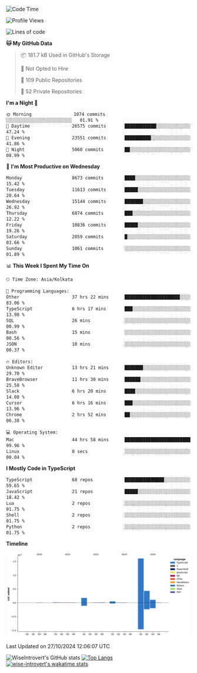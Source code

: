 <!--START_SECTION:waka-->
![Code Time](http://img.shields.io/badge/Code%20Time-1%2C744%20hrs%2057%20mins-blue)

![Profile Views](http://img.shields.io/badge/Profile%20Views-0-blue)

![Lines of code](https://img.shields.io/badge/From%20Hello%20World%20I%27ve%20Written-24.4%20million%20lines%20of%20code-blue)

**🐱 My GitHub Data** 

> 📦 181.7 kB Used in GitHub's Storage 
 > 
> 🚫 Not Opted to Hire
 > 
> 📜 109 Public Repositories 
 > 
> 🔑 52 Private Repositories 
 > 
**I'm a Night 🦉** 

```text
🌞 Morning                1074 commits        ░░░░░░░░░░░░░░░░░░░░░░░░░   01.91 % 
🌆 Daytime                26575 commits       ████████████░░░░░░░░░░░░░   47.24 % 
🌃 Evening                23551 commits       ██████████░░░░░░░░░░░░░░░   41.86 % 
🌙 Night                  5060 commits        ██░░░░░░░░░░░░░░░░░░░░░░░   08.99 % 
```
📅 **I'm Most Productive on Wednesday** 

```text
Monday                   8673 commits        ████░░░░░░░░░░░░░░░░░░░░░   15.42 % 
Tuesday                  11613 commits       █████░░░░░░░░░░░░░░░░░░░░   20.64 % 
Wednesday                15144 commits       ███████░░░░░░░░░░░░░░░░░░   26.92 % 
Thursday                 6874 commits        ███░░░░░░░░░░░░░░░░░░░░░░   12.22 % 
Friday                   10836 commits       █████░░░░░░░░░░░░░░░░░░░░   19.26 % 
Saturday                 2059 commits        █░░░░░░░░░░░░░░░░░░░░░░░░   03.66 % 
Sunday                   1061 commits        ░░░░░░░░░░░░░░░░░░░░░░░░░   01.89 % 
```


📊 **This Week I Spent My Time On** 

```text
🕑︎ Time Zone: Asia/Kolkata

💬 Programming Languages: 
Other                    37 hrs 22 mins      █████████████████████░░░░   83.06 % 
TypeScript               6 hrs 17 mins       ███░░░░░░░░░░░░░░░░░░░░░░   13.98 % 
SQL                      26 mins             ░░░░░░░░░░░░░░░░░░░░░░░░░   00.99 % 
Bash                     15 mins             ░░░░░░░░░░░░░░░░░░░░░░░░░   00.56 % 
JSON                     10 mins             ░░░░░░░░░░░░░░░░░░░░░░░░░   00.37 % 

🔥 Editors: 
Unknown Editor           13 hrs 21 mins      ███████░░░░░░░░░░░░░░░░░░   29.70 % 
BraveBrowser             11 hrs 30 mins      ██████░░░░░░░░░░░░░░░░░░░   25.58 % 
Slack                    6 hrs 20 mins       ████░░░░░░░░░░░░░░░░░░░░░   14.08 % 
Cursor                   6 hrs 16 mins       ███░░░░░░░░░░░░░░░░░░░░░░   13.96 % 
Chrome                   2 hrs 52 mins       ██░░░░░░░░░░░░░░░░░░░░░░░   06.38 % 

💻 Operating System: 
Mac                      44 hrs 58 mins      █████████████████████████   99.96 % 
Linux                    0 secs              ░░░░░░░░░░░░░░░░░░░░░░░░░   00.04 % 
```

**I Mostly Code in TypeScript** 

```text
TypeScript               68 repos            ███████████████░░░░░░░░░░   59.65 % 
JavaScript               21 repos            █████░░░░░░░░░░░░░░░░░░░░   18.42 % 
Lua                      2 repos             ░░░░░░░░░░░░░░░░░░░░░░░░░   01.75 % 
Shell                    2 repos             ░░░░░░░░░░░░░░░░░░░░░░░░░   01.75 % 
Python                   2 repos             ░░░░░░░░░░░░░░░░░░░░░░░░░   01.75 % 
```



**Timeline**

![Lines of Code chart](https://raw.githubusercontent.com/wise-introvert/wise-introvert/master/assets/bar_graph.png)


 Last Updated on 27/10/2024 12:06:07 UTC
<!--END_SECTION:waka-->

![WiseIntrovert's GitHub stats](https://github-readme-stats.vercel.app/api?username=wise-introvert&count_private=true&show_icons=true)
[![Top Langs](https://github-readme-stats.vercel.app/api/top-langs/?username=wise-introvert&langs_count=10)](https://github.com/anuraghazra/github-readme-stats)
[![wise-introvert's wakatime stats](https://github-readme-stats.vercel.app/api/wakatime?username=wiseintrovert)](https://github.com/anuraghazra/github-readme-stats)
